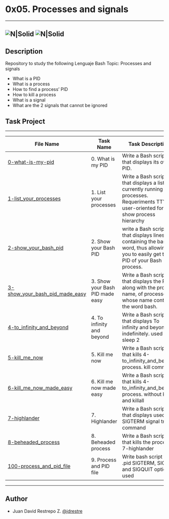 # 0x05. Processes and signals
---
![N|Solid](https://www.holbertonschool.com/holberton-logo.png) ![N|Solid](https://intranet.hbtn.io/assets/holberton-logo-coral-27055cb2f875eb10bf3b3942e52a24581bc0667695bdc856d4f08b469b678000.png)
---

## Description
Repository to study the following Lenguaje Bash Topic: Processes and signals

- What is a PID
- What is a process
- How to find a process’ PID
- How to kill a process
- What is a signal
- What are the 2 signals that cannot be ignored

## Task Project
---
File Name|Task Name|Task Description
---|---|---
[0-what-is-my-pid](https://github.com/jdrestre/holberton-system_engineering-devops/blob/master/0x05-processes_and_signals/0-what-is-my-pid)|0. What is my PID|Write a Bash script that displays its own PID.
[1-list_your_processes](https://github.com/jdrestre/holberton-system_engineering-devops/blob/master/0x05-processes_and_signals/1-list_your_processes)|1. List your processes|Write a Bash script that displays a list of currently running processes. Requeriments TTY user-oriented format, show process hierarchy
[2-show_your_bash_pid](https://github.com/jdrestre/holberton-system_engineering-devops/blob/master/0x05-processes_and_signals/2-show_your_bash_pid)|2. Show your Bash PID|write a Bash script that displays lines containing the bash word, thus allowing you to easily get the PID of your Bash process.
[3-show_your_bash_pid_made_easy](https://github.com/jdrestre/holberton-system_engineering-devops/blob/master/0x05-processes_and_signals/3-show_your_bash_pid_made_easy)|3. Show your Bash PID made easy|Write a Bash script that displays the PID, along with the process name, of processes whose name contain the word bash.
[4-to_infinity_and_beyond](https://github.com/jdrestre/holberton-system_engineering-devops/blob/master/0x05-processes_and_signals/4-to_infinity_and_beyond)|4. To infinity and beyond|Write a Bash script that displays To infinity and beyond indefinitely. used sleep 2
[5-kill_me_now](https://github.com/jdrestre/holberton-system_engineering-devops/blob/master/0x05-processes_and_signals/5-kill_me_now)|5. Kill me now|Write a Bash script that kills 4-to_infinity_and_beyond process. kill command
[6-kill_me_now_made_easy](https://github.com/jdrestre/holberton-system_engineering-devops/blob/master/0x05-processes_and_signals/6-kill_me_now_made_easy)|6. Kill me now made easy|Write a Bash script that kills 4-to_infinity_and_beyond process. without kill and killall
[7-highlander](https://github.com/jdrestre/holberton-system_engineering-devops/blob/master/0x05-processes_and_signals/7-highlander)|7. Highlander|Write a Bash script that displays used SIGTERM signal trap command
[8-beheaded_process](https://github.com/jdrestre/holberton-system_engineering-devops/blob/master/0x05-processes_and_signals/8-beheaded_process)|8. Beheaded process|Write a Bash script that kills the process 7-highlander
[100-process_and_pid_file](https://github.com/jdrestre/holberton-system_engineering-devops/blob/master/0x05-processes_and_signals/100-process_and_pid_file)|9. Process and PID file| Write bash script file .pid SIGTERM, SIGINT and SIGQUIT option used


---
## Author

- Juan David Restrepo Z. [@jdrestre](https://twitter.com/jdrestre)
